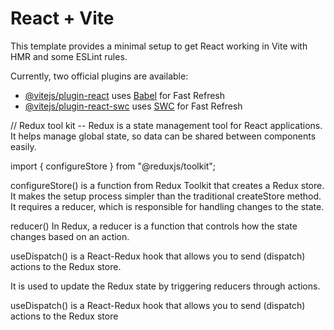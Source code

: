 # React + Vite

This template provides a minimal setup to get React working in Vite with HMR and some ESLint rules.

Currently, two official plugins are available:

- [@vitejs/plugin-react](https://github.com/vitejs/vite-plugin-react/blob/main/packages/plugin-react/README.md) uses [Babel](https://babeljs.io/) for Fast Refresh
- [@vitejs/plugin-react-swc](https://github.com/vitejs/vite-plugin-react-swc) uses [SWC](https://swc.rs/) for Fast Refresh

// Redux tool kit
 -- Redux is a state management tool for React applications. It helps manage global state, so data can be shared between components easily.

import { configureStore } from "@reduxjs/toolkit";

 configureStore() is a function from Redux Toolkit that creates a Redux store.
It makes the setup process simpler than the traditional createStore method.
It requires a reducer, which is responsible for handling changes to the state.

reducer()
In Redux, a reducer is a function that controls how the state changes based on an action.

useDispatch() is a React-Redux hook that allows you to send (dispatch) actions to the Redux store.

It is used to update the Redux state by triggering reducers through actions.

useDispatch() is a React-Redux hook that allows you to send (dispatch) actions to the Redux store